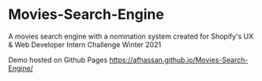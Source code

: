# Movies-Search-Engine
A movies search engine with a nomination system created for Shopify's UX &amp; Web Developer Intern Challenge Winter 2021

Demo hosted on Github Pages https://afhassan.github.io/Movies-Search-Engine/
